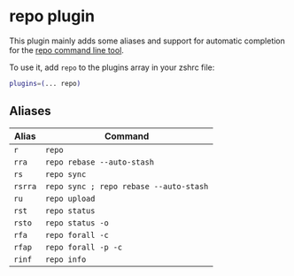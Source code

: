 # repo plugin

This plugin mainly adds some aliases and support for automatic completion for
the [repo command line tool](https://code.google.com/p/git-repo/).

To use it, add `repo` to the plugins array in your zshrc file:

```zsh
plugins=(... repo)
```

## Aliases

| Alias   | Command                                |
| ------- | -------------------------------------- |
| `r`     | `repo`                                 |
| `rra`   | `repo rebase --auto-stash`             |
| `rs`    | `repo sync`                            |
| `rsrra` | `repo sync ; repo rebase --auto-stash` |
| `ru`    | `repo upload`                          |
| `rst`   | `repo status`                          |
| `rsto`  | `repo status -o`                       |
| `rfa`   | `repo forall -c`                       |
| `rfap`  | `repo forall -p -c`                    |
| `rinf`  | `repo info`                            |

